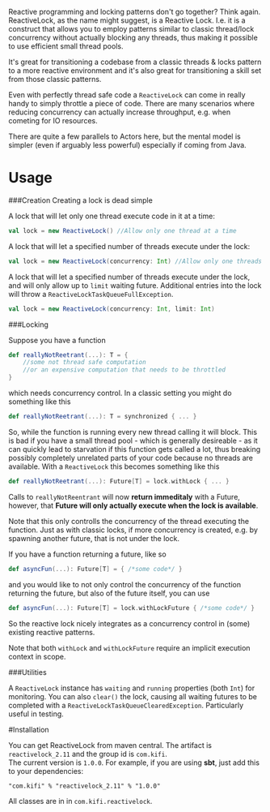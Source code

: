 Reactive programming and locking patterns don't go together? Think again. ReactiveLock, as the name might suggest, is a Reactive Lock. I.e. it is a construct that allows you to employ patterns similar to classic thread/lock concurrency without actually blocking any threads, thus making it possible to use efficient small thread pools.

It's great for transitioning a codebase from a classic threads & locks pattern to a more reactive environment and it's also great for transitioning a skill set from those classic patterns.

Even with perfectly thread safe code a `ReactiveLock` can come in really handy to simply throttle a piece of code. There are many scenarios where reducing concurrency can actually increase throughput, e.g. when cometing for IO resources.

There are quite a few parallels to Actors here, but the mental model is simpler (even if arguably less powerful) especially if coming from Java.

# Usage

###Creation
Creating a lock is dead simple


A lock that will let only one thread execute code in it at a time:

```scala
val lock = new ReactiveLock() //Allow only one thread at a time
```

A lock that will let a specified number of threads execute under the lock:

```scala
val lock = new ReactiveLock(concurrency: Int) //Allow only one threads actually executing at a time
```

A lock that will let a specified number of threads execute under the lock, and will only allow up to `limit` waiting future. Additional entries into the lock will throw a `ReactiveLockTaskQueueFullException`.

```scala
val lock = new ReactiveLock(concurrency: Int, limit: Int) 
```


###Locking

Suppose you have a function 

```scala
def reallyNotReetrant(...): T = {
	//some not thread safe computation
	//or an expensive computation that needs to be throttled
}
```
which needs concurrency control. In a classic setting you might do something like this

```scala
def reallyNotReetrant(...): T = synchronized { ... }
```
So, while the function is running every new thread calling it will block. This is bad if you have a small thread pool - which is generally desireable - as it can quickly lead to starvation if this function gets called a lot, thus breaking possibly completely unrelated parts of your code because no threads are available. 
With a `ReactiveLock` this becomes something like this

```scala
def reallyNotReetrant(...): Future[T] = lock.withLock { ... }
```
Calls to `reallyNotReentrant` will now __return immeditaly__ with a Future, however, that __Future will only actually execute when the lock is available__.

Note that this only controlls the concurrency of the thread executing the function. Just as with classic locks, if more concurrency is created, e.g. by spawning another future, that is not under the lock.

If you have a function returning a future, like so

```scala
def asyncFun(...): Future[T] = { /*some code*/ }
```
and you would like to not only control the concurrency of the function returning the future, but also of the future itself, you can use

```scala
def asyncFun(...): Future[T] = lock.withLockFuture { /*some code*/ }
```

So the reactive lock nicely integrates as a concurrency control in (some) existing reactive patterns.

Note that both `withLock` and `withLockFuture` require an implicit execution context in scope.

###Utilities

A `ReactiveLock` instance has `waiting` and `running` properties (both `Int`) for monitoring. You can also `clear()` the lock, causing all waiting futures to be completed with a `ReactiveLockTaskQueueClearedException`. Particularly useful in testing.

#Installation

You can get ReactiveLock from maven central. The artifact is `reactivelock_2.11` and the group id is `com.kifi`.  
The current version is `1.0.0`. For example, if you are using __sbt__, just add this to your dependencies:

```
"com.kifi" % "reactivelock_2.11" % "1.0.0"
```

All classes are in in `com.kifi.reactivelock`.
